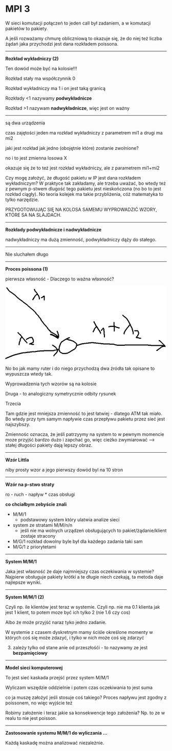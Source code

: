 # MPI 3

W sieci komutacji połączeń to jeden call był zadaniem, a w komutacji pakietów to pakiety.

A jeśli rozważamy chmurę obliczniową to okazuje się, że do niej też liczba żądań jaka przychodzi jest dana rozkładem poissona.



***

**Rozkład wykładniczy (2)**

Ten dowód może być na kolosie!!!

Rozkład stały ma współczynnik 0

Rozkład wykładniczy ma 1 i on jest taką granicą

Rozkłady <1 nazywamy **podwykładnicze**

Rozkład >1 nazywam **nadwykładnicze**, więc jest on ważny

***

są dwa urządzenia

czas zajętości jeden ma rozkład wykładniczy z parametrem mi1 a drugi ma mi2

jaki jest rozkład jak jedno (obojętnie które) zostanie zwolnione?

no  i to jest zmienna losowa X

okazuje się że to też jest rozkład wykładniczy, ale z parametrem mi1+mi2

Czy mogę założyć, że długość pakietu w IP jest dana rozkładem wykładniczym? W praktyce tak zakładamy, ale trzeba uważać, bo wtedy też z pewnym p-stwem dlugość tego pakietu jest nieskończona (no bo to jest rozkład ciągły). No teoria kolejek ma takie przybliżenia, cóż matematyka to tylko narzędzie.

PRZYGOTOWUJĄC SIĘ NA KOLOSA SAMEMU WYPROWADZIĆ WZORY, KTÓRE SA NA SLAJDACH.

***

**Rozkłady podwykładnicze i nadwykładnicze**

nadwykładniczy ma dużą zmienność, podwykładniczy dąży do stałego.

***

Nie sluchałem długo

****

**Proces poissona (1)**

pierwsza własność - Dlaczego to ważna własność?

![](img/1.png)

No bo jak mamy ruter i do niego przychodzą dwa źródła tak opisane to wypuszcza wtedy tak.

Wyprowadzenia tych wzorów są na kolosie 

Druga - to analogiczny symetrycznie odbity rysunek

Trzecia

Tam gdzie jest mniejsza zmienność to jest łatwiej - dlatego ATM tak miało. Bo wtedy przy tym samym napływie czas przepływu pakietu przez sieć jest najszybszy.

Zmiennośc oznacza, że jeśli patrzyymy na system to w pewnym momencie moze przyjść bardzo dużo i zapchać go, więc cieżko zwymiarować --> stałej długości pakiety dają lepszy obraz. 

***

**Wzór Littla**

niby prosty wzor a jego pierwszy dowód byl na 10 stron

***

**Wzór na p-stwo straty**

ro - ruch - napływ * czas obsługi

**co chciałbym zebyście znali**

- M/M/1
  - podstawowy system który ulatwia analize sieci
- system ze stratami M/M/n/n
  - jeśli nie ma wolnych urządzeń obsługujących to pakiet/żądanie/klient zostaje stracony
- M/G/1 rozkład dowolny byle był dla każdego zadania taki sam
- M/G/1 z priorytetami

***

**System M/M/1**

Jaka jest własność że daje najmniejszy czas oczekiwania w systemie? Najpierw obsługuje pakiety krótki a te długie niech czekają, ta metoda daje najlepsze wyniki.

***

**System M/M/1 (2)**

Czyli np. ile klientów jest teraz w systemie. Czyli np. nie ma 0.1 klienta jak jest 1 klient, to potem moze być ich tylko 2 (nie 1.6 czy cos)

Albo że może przyjść naraz tyko jedno zadanie.

W systemie z czasem dyskretnym mamy ściśle określone momenty w których coś się może zdazyć, i tylko w nich może coś się zdarzyć

3) zależy tylko od stane anie od przeszłośći - to nazywamy ze jest **bezpamięciowy**

***

**Model sieci komputerowej**

To jest sieć kaskada przejść przez system M/M/1

Wyliczam wszędzie oddzielnie i potem czas oczekiwania to jest suma

co ja muszę założyć jeśli stosuje coś takiego? Proces napływu jest zgodny z poissonem, no więc wyjście też

Robimy założenie i teraz jakie sa konsekwencje tego założenia? Np. to ze w realu to nie jest poisson.

***

**Zastosowanie systemu M/M/1 do wyliczania ...**

Każdą kaskadę można analizować niezależnie.

